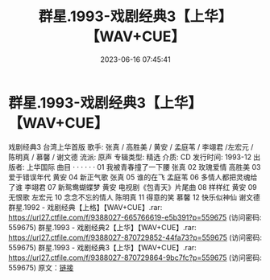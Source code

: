 ﻿---
title: 群星.1993-戏剧经典3【上华】【WAV+CUE】
date: 2023-06-16 07:45:41
categories: WAV车载音乐、镜像
tags: 华语中文
---
# 群星.1993-戏剧经典3【上华】【WAV+CUE】

戏剧经典3 台湾上华首版
歌手: 张真 / 高胜美 / 黄安 / 孟庭苇 / 李翊君 /左宏元 / 陈明真 / 慕馨 / 谢文德
流派: 原声
专辑类型: 精选
介质: CD
发行时间: 1993-12
出版者: 上华国际
曲目 · · · · · ·
01 我被青春撞了一下腰 张真
02 玫瑰爱情 高胜美
03 爱于错误年代 黄安
04 新正气歌 张真
05 谁的在飞 孟庭苇
06 多情人都把灵魂给了谁 李翊君
07 新鸳鸯蝴蝶梦 黄安 电视剧《包青天》片尾曲
08 样样红 黄安
09 无恨歌 左宏元
10 念念不忘的情人 陈明真
11 得意的笑 慕馨
12 快乐似神仙 谢文德
群星.1992 - 戏剧经典【上格】【WAV+CUE】.rar: https://url27.ctfile.com/f/9388027-665766619-e5b391?p=559675
(访问密码: 559675)
群星.1993 - 戏剧经典2【上华】【WAV+CUE】.rar: https://url27.ctfile.com/f/9388027-870729852-44fa73?p=559675
(访问密码: 559675)
群星.1993 - 戏剧经典3【上华】【WAV+CUE】.rar: https://url27.ctfile.com/f/9388027-870729864-9bc7fc?p=559675
(访问密码: 559675)
原文：[链接](https://blog.sina.com.cn/s/blog_1647c7e76010312d1.html)